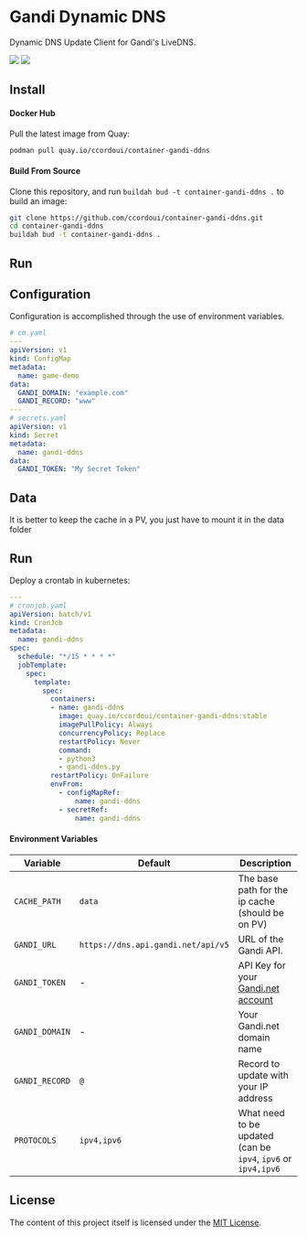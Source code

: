 # Gandi Dynamic DNS

Dynamic DNS Update Client for Gandi's LiveDNS.

[![](https://circleci.com/gh/wastrachan/docker-gandi-ddns.svg?style=svg)](https://circleci.com/gh/wastrachan/docker-gandi-ddns)
[![](https://img.shields.io/docker/pulls/wastrachan/gandi-ddns.svg)](https://hub.docker.com/r/wastrachan/gandi-ddns)

## Install

#### Docker Hub

Pull the latest image from Quay:

```bash
podman pull quay.io/ccordoui/container-gandi-ddns
```

#### Build From Source

Clone this repository, and run `buildah bud -t container-gandi-ddns .` to build an image:

```bash
git clone https://github.com/ccordoui/container-gandi-ddns.git
cd container-gandi-ddns
buildah bud -t container-gandi-ddns .
```

## Run

## Configuration

Configuration is accomplished through the use of environment variables.

```yaml
# cm.yaml
--- 
apiVersion: v1
kind: ConfigMap
metadata:
  name: game-demo
data:
  GANDI_DOMAIN: "example.com"
  GANDI_RECORD: "www"
---
# secrets.yaml
apiVersion: v1
kind: Secret
metadata:
  name: gandi-ddns
data:
  GANDI_TOKEN: "My Secret Token"
```

## Data

It is better to keep the cache in a PV, you just have to mount it in the data folder

## Run

Deploy a crontab in kubernetes:
```yaml
---
# cronjob.yaml
apiVersion: batch/v1
kind: CronJob
metadata:
  name: gandi-ddns
spec:
  schedule: "*/15 * * * *"
  jobTemplate:
    spec:
      template:
        spec:
          containers:
          - name: gandi-ddns
            image: quay.io/ccordoui/container-gandi-ddns:stable
            imagePullPolicy: Always
            concurrencyPolicy: Replace
            restartPolicy: Never
            command:
            - python3
            - gandi-ddns.py
          restartPolicy: OnFailure
          envFrom:
            - configMapRef:
                name: gandi-ddns
            - secretRef:
                name: gandi-ddns
```

#### Environment Variables

| Variable          | Default                             | Description                                                                                          |
| ----------------- | ----------------------------------- | ---------------------------------------------------------------------------------------------------- |
| `CACHE_PATH`      | `data`                              | The base path for the ip cache (should be on PV)                                                     |
| `GANDI_URL`       | `https://dns.api.gandi.net/api/v5`  | URL of the Gandi API.                                                                                |
| `GANDI_TOKEN`     | -                                   | API Key for your [Gandi.net account](https://docs.gandi.net/en/domain_names/advanced_users/api.html) |
| `GANDI_DOMAIN`    | -                                   | Your Gandi.net domain name                                                                           |
| `GANDI_RECORD`    | `@`                                 | Record to update with your IP address                                                                |
| `PROTOCOLS`       | `ipv4,ipv6`                         | What need to be updated (can be `ipv4`, `ipv6` or `ipv4,ipv6`                                        |

## License

The content of this project itself is licensed under the [MIT License](LICENSE).
